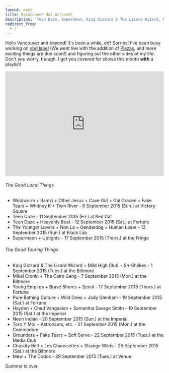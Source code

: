 ```yaml
---
layout: post
title: Raincouver Has Arrived?
description: 'Teen Daze, Supermoon, King Gizzard & The Lizard Wizard, Mikal Cronin, Pure Bathing Culture, Hayden, Chad Vangaalen, Neon Indian, Grounders, Chastity Belt, Mew'
redirect_from:
  - /
---
```

<p>Hello Vancouver and beyond! It's been a while, eh? Sorries! I've been busy working on <a href="http://www.nbdlabel.com/">nbd label</a> (We went live with the addition of <a href="https://soundcloud.com/plazasmusic">Plazas</a>, and more exciting things are due soon!) and figuring out the other sides of my life. Don't you worry, though. I got you covered for shows this month <strong>with</strong> a playlist!</p>
<iframe src="https://songdrop.com/embed/eubenesa/september-2015-shows" width="100%" height="332" frameborder="0"></iframe>

###### The Good Local Things
  * Woolworm + Ramzi + Other Jesus + Cave Girl + Gal Gracen + Fake Tears + Whitney K + Twin River - 6 September 2015 (Sun.) at Victory Square
  * Teen Daze - 11 September 2015 (Fri.) at Red Cat
  * Teen Daze + Heavenly Beat - 12 September 2015 (Sat.) at Fortune
  * The Younger Lovers + Non La + Genderdog + Human Loser - 13 September 2015 (Sun.) at Black Lab
  * Supermoon + Uptights - 17 September 2015 (Thurs.) at the Fringe

###### The Good Touring Things
  * King Gizzard & The Lizard Wizard + Mild High Club + Sh-Shakes - 1 September 2015 (Tues.) at the Biltmore
  * Mikal Cronin + The Cairo Gang - 7 September 2015 (Mon.) at the Biltmore
  * Young Empires + Brave Shores + Seoul - 17 September 2015 (Thurs.) at Fortune
  * Pure Bathing Culture + Wild Ones + Jody Glenham - 19 September 2015 (Sat.) at Fortune
  * Hayden + Chad Vangaalen + Samantha Savage Smith - 19 September 2015 (Sat.) at the Imperial
  * Neon Indian - 20 September 2015 (Sun.) at the Imperial
  * Toro Y Moi + Astronauts, etc. - 21 September 2015 (Mon.) at the Commodore
  * Grounders + Fake Tears + Soft Serve - 22 September 2015 (Tues.) at the Media Club
  * Chastity Belt + Les Chaussettes + Strange Wilds - 26 September 2015 (Sat.) at the Biltmore
  * Mew + The Dodos - 29 September 2015 (Tues.) at Venue

Summer is over. <i class="twa twa-lg twa-umbrella"></i><i class="twa twa-lg twa-cry"></i><i class="twa twa-lg twa-guitar"></i>
